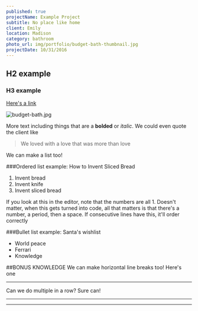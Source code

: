 ```yaml
---
published: true
projectName: Example Project
subtitle: No place like home
client: Emily
location: Madison
category: bathroom
photo_url: img/portfolio/budget-bath-thumbnail.jpg
projectDate: 10/31/2016
---
```

## H2 example
### H3 example

[Here's a link](google.com)

![budget-bath.jpg]({{site.baseurl}}/img/portfolio/budget-bath.jpg)

More text including things that are a **bolded** or _italic_. We could even quote the client like

> We loved with a love that was more than love

We can make a list too!

###Ordered list example: How to Invent Sliced Bread

1. Invent bread
1. Invent knife
1. Invent sliced bread

If you look at this in the editor, note that the numbers are all 1. Doesn't matter, when this gets turned into code, all that matters is that there's a number, a period, then a space. If consecutive lines have this, it'll order correctly


###Bullet list example: Santa's wishlist
- World peace
- Ferrari
- Knowledge

##BONUS KNOWLEDGE
We can make horizontal line breaks too! Here's one
***

Can we do multiple in a row? Sure can!
***
***



